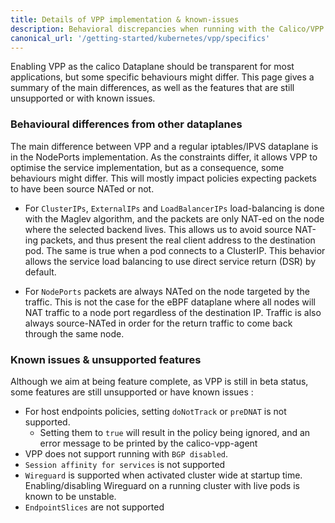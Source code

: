 ```yaml
---
title: Details of VPP implementation & known-issues
description: Behavioral discrepancies when running with the Calico/VPP dataplane
canonical_url: '/getting-started/kubernetes/vpp/specifics'
---
```


Enabling VPP as the calico Dataplane should be transparent for most applications, but some specific behaviours might differ. This page gives a summary of the main differences, as well as the features that are still unsupported or with known issues.

### Behavioural differences from other dataplanes

The main difference between VPP and a regular iptables/IPVS dataplane is in the NodePorts implementation. As the constraints differ, it allows VPP to optimise the service implementation, but as a consequence, some behaviours might differ. This will mostly impact policies expecting packets to have been source NATed or not.

* For ``ClusterIPs``, ``ExternalIPs`` and ``LoadBalancerIPs`` load-balancing is done with the Maglev algorithm, and the packets are only NAT-ed on the node where the selected backend lives. This allows us to avoid source NAT-ing packets, and thus present the real client address to the destination pod. The same is true when a pod connects to a ClusterIP. This behavior allows the service load balancing to use direct service return (DSR) by default.

* For ``NodePorts`` packets are always NATed on the node targeted by the traffic. This is not the case for the eBPF dataplane where all nodes will NAT traffic to a node port regardless of the destination IP. Traffic is also always source-NATed in order for the return traffic to come back through the same node.

### Known issues & unsupported features

Although we aim at being feature complete, as VPP is still in beta status, some features are still unsupported or have known issues :

* For host endpoints policies, setting ``doNotTrack`` or ``preDNAT`` is not supported.
  * Setting them to ``true`` will result in the policy being ignored, and an error message to be printed by the calico-vpp-agent 
* VPP does not support running with ``BGP disabled``.
* ``Session affinity for services`` is not supported
* ``Wireguard`` is supported when activated cluster wide at startup time. Enabling/disabling Wireguard on a running cluster with live pods is known to be unstable.
* ``EndpointSlices`` are not supported
